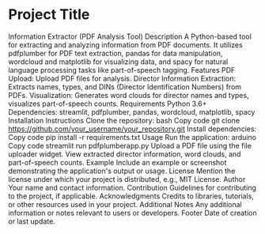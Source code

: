 <h1>Project Title</h1>

Information Extractor (PDF Analysis Tool)
Description
A Python-based tool for extracting and analyzing information from PDF documents. It utilizes pdfplumber for PDF text extraction, pandas for data manipulation, wordcloud and matplotlib for visualizing data, and spacy for natural language processing tasks like part-of-speech tagging.
Features
PDF Upload: Upload PDF files for analysis.
Director Information Extraction: Extracts names, types, and DINs (Director Identification Numbers) from PDFs.
Visualization: Generates word clouds for director names and types, visualizes part-of-speech counts.
Requirements
Python 3.6+
Dependencies: streamlit, pdfplumber, pandas, wordcloud, matplotlib, spacy
Installation Instructions
Clone the repository:
bash
Copy code
git clone https://github.com/your_username/your_repository.git
Install dependencies:
Copy code
pip install -r requirements.txt
Usage
Run the application:
arduino
Copy code
streamlit run pdfplumberapp.py
Upload a PDF file using the file uploader widget.
View extracted director information, word clouds, and part-of-speech counts.
Example
Include an example or screenshot demonstrating the application's output or usage.
License
Mention the license under which your project is distributed, e.g., MIT License.
Author
Your name and contact information.
Contribution
Guidelines for contributing to the project, if applicable.
Acknowledgments
Credits to libraries, tutorials, or other resources used in your project.
Additional Notes
Any additional information or notes relevant to users or developers.
Footer
Date of creation or last update.
